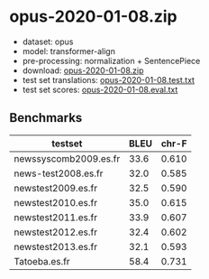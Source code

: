 # opus-2020-01-08.zip

* dataset: opus
* model: transformer-align
* pre-processing: normalization + SentencePiece
* download: [opus-2020-01-08.zip](https://object.pouta.csc.fi/OPUS-MT-models/es-fr/opus-2020-01-08.zip)
* test set translations: [opus-2020-01-08.test.txt](https://object.pouta.csc.fi/OPUS-MT-models/es-fr/opus-2020-01-08.test.txt)
* test set scores: [opus-2020-01-08.eval.txt](https://object.pouta.csc.fi/OPUS-MT-models/es-fr/opus-2020-01-08.eval.txt)

## Benchmarks

| testset               | BLEU  | chr-F |
|-----------------------|-------|-------|
| newssyscomb2009.es.fr 	| 33.6 	| 0.610 |
| news-test2008.es.fr 	| 32.0 	| 0.585 |
| newstest2009.es.fr 	| 32.5 	| 0.590 |
| newstest2010.es.fr 	| 35.0 	| 0.615 |
| newstest2011.es.fr 	| 33.9 	| 0.607 |
| newstest2012.es.fr 	| 32.4 	| 0.602 |
| newstest2013.es.fr 	| 32.1 	| 0.593 |
| Tatoeba.es.fr 	| 58.4 	| 0.731 |


